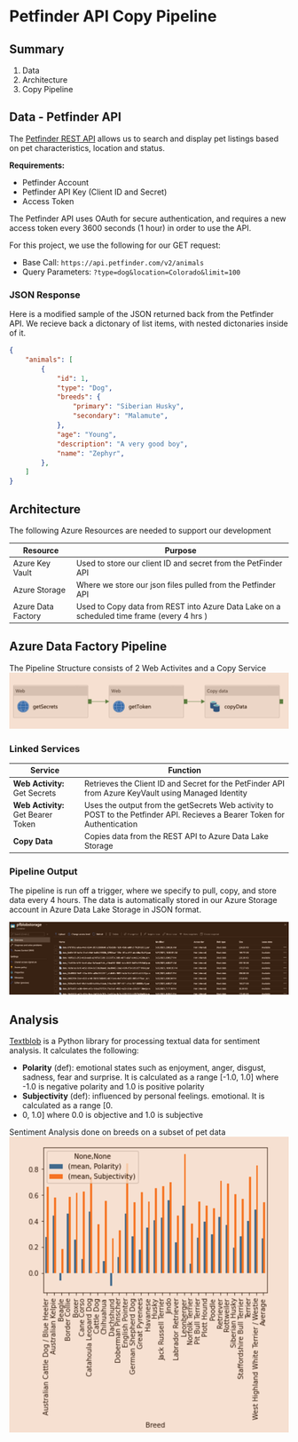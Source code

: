 # Petfinder API Copy Pipeline

## Summary

1. Data
2. Architecture
3. Copy Pipeline

## Data - Petfinder API

The [Petfinder REST API](https://www.petfinder.com/developers/v2/docs/#introduction) allows us to search and display pet listings based on pet characteristics, location and status.

**Requirements:**

- Petfinder Account
- Petfinder API Key (Client ID and Secret)
- Access Token
  
The Petfinder API uses OAuth for secure authentication, and requires a new access token every 3600 seconds (1 hour) in order to use the API.

For this project, we use the following for our GET request:

- Base Call: `https://api.petfinder.com/v2/animals`
- Query Parameters: `?type=dog&location=Colorado&limit=100`

### JSON Response

Here is a modified sample of the JSON returned back from the Petfinder API.
We recieve back a dictonary of list items, with nested dictonaries inside of it.

```json
{
    "animals": [
        {
            "id": 1,
            "type": "Dog",
            "breeds": {
                "primary": "Siberian Husky",
                "secondary": "Malamute",
            },
            "age": "Young",
            "description": "A very good boy",
            "name": "Zephyr",
        },
    ]
}
```

## Architecture

The following Azure Resources are needed to support our development

| Resource | Purpose |
| -------- | ------- |
| Azure Key Vault | Used to store our client ID and secret from the PetFinder API|
| Azure Storage | Where we store our json files pulled from the Petfinder API |
| Azure Data Factory | Used to Copy data from REST into Azure Data Lake on a scheduled time frame (every 4 hrs ) |

## Azure Data Factory Pipeline

The Pipeline Structure consists of 2 Web Activites and a Copy Service
![pipeline](pipeline.png)

### Linked Services
| Service | Function |
|--------- | -------- |
| **Web Activity:** Get Secrets  | Retrieves the  Client ID and Secret for the PetFinder API from Azure KeyVault using Managed Identity |
| **Web Activity:** Get Bearer Token  | Uses the output from the getSecrets Web activity to POST to the Petfinder API. Recieves a Bearer Token for Authentication |
| **Copy Data** | Copies data from the REST API to Azure Data Lake Storage |

### Pipeline Output

The pipeline is run off a trigger, where we specify to pull, copy, and store data every 4 hours. The data is automatically stored in our Azure Storage account in Azure Data Lake Storage in JSON format.

![Data Storage](datastorage.png)

## Analysis

[Textblob](https://pypi.org/project/textblob/) is a Python library for processing textual data for sentiment analysis. It calculates the following:

- **Polarity** (def): emotional states such as enjoyment, anger, disgust, sadness, fear and surprise. It is calculated as a range [-1.0, 1.0] where -1.0 is negative polarity and 1.0 is positive polarity
- **Subjectivity** (def): influenced by personal feelings. emotional. It is calculated as a range [0.
- 0, 1.0] where 0.0 is objective and 1.0 is subjective

Sentiment Analysis done on breeds on a subset of pet data
![Data Storage](sentiment.png)